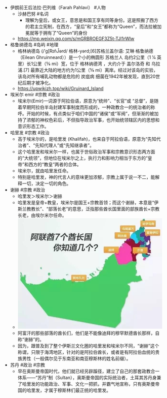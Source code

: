 - 伊朗前王后法拉·巴列维（Farah Pahlavi） #人物
	- 沙赫巴努 #名词
		- 理解为皇后，或女王，意思是和国王享有同等身份。这是照搬了西方的君主立宪制，在西方，“皇后”和“女王”都称为“Queen”，而法拉被加冕就等于拥有了“Queen”的身份
	- https://mp.weixin.qq.com/s/mGRBROEGF3Z5t-TJl1rWIw
- 格鲁纳德岛 #岛屿 #地理
	- 格林纳德岛 (/ˈɡ[RɪñĴərd/ 格林-yərd;[6]苏格兰盖尔语: 艾琳·格鲁纳德（Eilean Ghruinneard））是一个小的椭圆形 苏格兰人 岛约2公里（1 1⁄4 英里）长1公里（5⁄8 mi）宽，位于 格林纳德湾 ，大约介于 盖尔洛奇 和 乌拉浦.[7] 最靠近大陆的地方约为1公里（5⁄8 mi）离岸。经过对该岛的实验，该岛对所有哺乳动物都是危险的 炭疽病 细菌在1942年被发现，直到20世纪后期才被净化。
	- https://upwikizh.top/wiki/Gruinard_Island
- 埃米尔 emir #宗教 #政治
	- 埃米尔(Emir)一词源于阿拉伯语，原意为“统帅”、“长官”或 “总督”，是随着早期阿拉伯半岛封建军事制度而形成的，一种政教合一的统治者的称呼。开始的时候，有点类似于咱们中国的“诸侯”或“军阀”，但渐渐的被加持了浓郁的神权色彩后，不但指导政治军事，也开始统领辖区内的思想和意识形态工作。
- 哈里发 #宗教 #政治
	- 高于埃米尔的，是哈里发 (Khalifah)，也来自于阿拉伯语，原意为“先知代治者”、“先知代理人”或“先知继承者”。
	- 这个哈里发和埃米尔一样，也属于世俗政治军事和宗教意识形态两方面的“大统领”，但地位在埃米尔之上，执行力和影响力相当于东方的“皇帝”和西方的“教皇”两者的合体。
	- 埃米尔，就由哈里发任命。
	- 特别是哈里发，神的代言人的意味更加浓郁，宗教上属于说一不二，能解释一切，决定一切的角色。
- 谢赫 #宗教 #政治
	- 哈里发＞埃米尔＞谢赫
	- 哈里发是皇帝+教皇，埃米尔是国王+宗教首领；而这个谢赫，本意是“伊斯兰教教长”、“部落长老”的意思，泛指那些酋长国里面的部族酋长+宗教长老，由埃尔米尔任命。
	- ![image.png](../assets/image_1661304569749_0.png)
	- 阿富汗的那些部落的酋长们，他们是不能像迪拜的穆罕默德酋长那样，自称“谢赫”的。
	- 因为，跟普及到了整个伊斯兰文化圈的哈里发和埃米尔不同，“谢赫”这个称谓，只限于海湾地区，针对的是阿拉伯酋长，或者是有阿拉伯血统的贵族男性（一般偶尔见于东南亚和南亚穆斯林的姓名前缀）。
- 苏丹 #政治 #宗教
	- 早在奥斯曼帝国时代，他们就已经另辟蹊径，建立了自己的那套政教合一体系——“苏丹”制（Sultan），奥斯曼帝国的实际统治者，土耳其苏丹身兼了哈里发的功能政治、军事、文化一把抓，并霸气地宣称，只有奥斯曼帝国的哈里发，才属于穆斯林们最正统的哈里发。